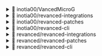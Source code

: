
<details> <summary>👀 inotia00/VancedMicroG </summary>

**Release Version** - [v0.2.25.223212-223212002](https://github.com/inotia00/VancedMicroG/releases/tag/v0.2.25.223212-223212002)<br>**Changelog** -<br> - Reflect @OxrxL source for date of 2022/08/25
- Changed the version code to 0.2.25.223212-232312002

※ Source Code for MicroG 0.2.25.223212 was provided by @OxrxL**Published at** -<br> 2022-08-25T05:33:50Z<br><sub>Change logs generated by [Docker Py Revanced](https://github.com/nikhilbadyal/docker-py-revanced)</sub>
</details>
<details> <summary>👀 inotia00/revanced-integrations </summary>

**Release Version** - [v0.55.0](https://github.com/inotia00/revanced-integrations/releases/tag/v0.55.0)<br>**Changelog** -<br> bump v0.55.0**Published at** -<br> 2022-10-24T08:00:28Z<br><sub>Change logs generated by [Docker Py Revanced](https://github.com/nikhilbadyal/docker-py-revanced)</sub>
</details>
<details> <summary>👀 inotia00/revanced-patches </summary>

**Release Version** - [v2.85.2](https://github.com/inotia00/revanced-patches/releases/tag/v2.85.2)<br>**Changelog** -<br> YouTube
==
- Ad filter update (needs more testing)
- Splash Icon support for ReVanced Blue
- improve ReVanced Red Splash Icon
- improve `hide-my-mx` patch
- improve video-id-hook for ryd
- fix: `custom-branding-icon` patch fails when `amoled` patch is excluded
- fix: 'hide comment spoiler' not working
- fix: video speed and video quality reset when screen is off
- fix: autorepeat not working when screen is off
- fix: fullscreen swipe zoom does not work
- Crowdin Translation Update
`Chinese Simplified`, `Portuguese(Brazilian)`, `Russian`, `Vietnamese`

ETC
==
- Added Support YouTube v17.41.37
- bump revanced-patches-2.85.2
fix(youtube/integrations): set context for remaining activities (#828)
(fix: app crashes when opening YouTube link from Google PlayStore or Google News Feed)

※ I don't know why, but the Crowdin translation site is dead again 🤷
※ If you want to contribute to the translation, please upload the strings.xml file on Crowdin or use the PR on github.**Published at** -<br> 2022-10-24T08:00:31Z<br><sub>Change logs generated by [Docker Py Revanced](https://github.com/nikhilbadyal/docker-py-revanced)</sub>
</details>
<details> <summary>👀 inotia00/revanced-cli </summary>

**Release Version** - [v2.14.1](https://github.com/inotia00/revanced-cli/releases/tag/v2.14.1)<br>**Changelog** -<br> bump v2.14.0
Reflect commit in [j-hc/revanced-cli](https://github.com/j-hc/revanced-cli)**Published at** -<br> 2022-10-09T12:48:34Z<br><sub>Change logs generated by [Docker Py Revanced](https://github.com/nikhilbadyal/docker-py-revanced)</sub>
</details>
<details> <summary>👀 revanced/revanced-integrations </summary>

**Release Version** - [v0.55.0](https://github.com/revanced/revanced-integrations/releases/tag/v0.55.0)<br>**Changelog** -<br> # [0.55.0](https://github.com/revanced/revanced-integrations/compare/v0.54.1...v0.55.0) (2022-10-22)


### Bug Fixes

* revert removing getAppContext() ([0be0ffd](https://github.com/revanced/revanced-integrations/commit/0be0ffd42abdf20e699a63e02b3474b82d798f24))


### Features

* remove getAppContext() ([#182](https://github.com/revanced/revanced-integrations/issues/182)) ([f4650b1](https://github.com/revanced/revanced-integrations/commit/f4650b1139e94577d702c8aa141ee19455547e58))



**Published at** -<br> 2022-10-22T14:45:10Z<br><sub>Change logs generated by [Docker Py Revanced](https://github.com/nikhilbadyal/docker-py-revanced)</sub>
</details>
<details> <summary>👀 revanced/revanced-patches </summary>

**Release Version** - [v2.85.2](https://github.com/revanced/revanced-patches/releases/tag/v2.85.2)<br>**Changelog** -<br> ## [2.85.2](https://github.com/revanced/revanced-patches/compare/v2.85.1...v2.85.2) (2022-10-22)


### Bug Fixes

* **youtube/integrations:** set context for remaining activities ([#828](https://github.com/revanced/revanced-patches/issues/828)) ([b2b6a3d](https://github.com/revanced/revanced-patches/commit/b2b6a3d1492bc2d5a6e27c68c74e3904764dda4b))



**Published at** -<br> 2022-10-22T10:47:26Z<br><sub>Change logs generated by [Docker Py Revanced](https://github.com/nikhilbadyal/docker-py-revanced)</sub>
</details>
<details> <summary>👀 revanced/revanced-cli </summary>

**Release Version** - [v2.14.0](https://github.com/revanced/revanced-cli/releases/tag/v2.14.0)<br>**Changelog** -<br> # [2.14.0](https://github.com/revanced/revanced-cli/compare/v2.13.0...v2.14.0) (2022-10-05)


### Bug Fixes

* escape quotation mark in string ([6e21d81](https://github.com/revanced/revanced-cli/commit/6e21d81964e8160e06ffda7051dd484e4aaaa432))


### Features

* handle unmounting deleted files ([#148](https://github.com/revanced/revanced-cli/issues/148)) ([3a733e5](https://github.com/revanced/revanced-cli/commit/3a733e513717799ca0e32327e5b8be043680c556))
* unmount all occurrences in `/proc/mounts` ([#131](https://github.com/revanced/revanced-cli/issues/131)) ([4f4e1f9](https://github.com/revanced/revanced-cli/commit/4f4e1f9834bf28d9be2efd4fd7bae19951b85258))



**Published at** -<br> 2022-10-05T18:28:22Z<br><sub>Change logs generated by [Docker Py Revanced](https://github.com/nikhilbadyal/docker-py-revanced)</sub>
</details>

